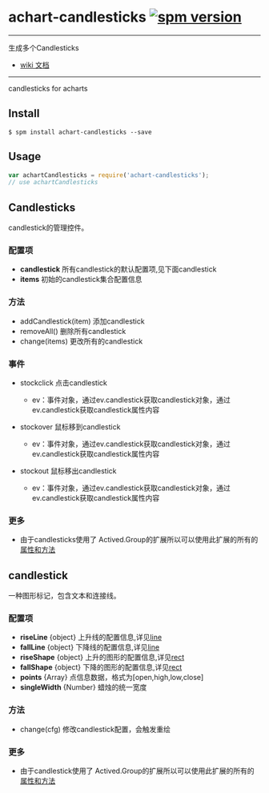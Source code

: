 # achart-candlesticks [![spm version](http://spmjs.io/badge/achart-candlesticks)](http://spmjs.io/package/achart-candlesticks)

---

生成多个Candlesticks

  * [wiki 文档](wiki/)

---

candlesticks for acharts

## Install

```
$ spm install achart-candlesticks --save
```

## Usage

```js
var achartCandlesticks = require('achart-candlesticks');
// use achartCandlesticks
```

## Candlesticks

candlestick的管理控件。

### 配置项

  * __candlestick__ 所有candlestick的默认配置项,见下面candlestick
  * __items__ 初始的candlestick集合配置信息

### 方法

  * addCandlestick(item) 添加candlestick
  * removeAll() 删除所有candlestick
  * change(items) 更改所有的candlestick

### 事件

  * stockclick 点击candlestick

    * ev：事件对象，通过ev.candlestick获取candlestick对象，通过ev.candlestick获取candlestick属性内容

  * stockover 鼠标移到candlestick

      * ev：事件对象，通过ev.candlestick获取candlestick对象，通过ev.candlestick获取candlestick属性内容

  * stockout 鼠标移出candlestick

      * ev：事件对象，通过ev.candlestick获取candlestick对象，通过ev.candlestick获取candlestick属性内容

### 更多

 * 由于candlesticks使用了 Actived.Group的扩展所以可以使用此扩展的所有的[属性和方法](http://spmjs.io/docs/achart-actived/latest/)

## candlestick

一种图形标记，包含文本和连接线。

### 配置项

 * __riseLine__ {object} 上升线的配置信息,详见[line](http://spmjs.io/docs/achart-canvas/#line)
 * __fallLine__ {object} 下降线的配置信息,详见[line](http://spmjs.io/docs/achart-canvas/#line)
 * __riseShape__ {object} 上升的图形的配置信息,详见[rect](http://spmjs.io/docs/achart-canvas/#rect)
 * __fallShape__ {object} 下降的图形的配置信息,详见[rect](http://spmjs.io/docs/achart-canvas/#rect)
 * __points__ {Array} 点信息数据，格式为[open,high,low,close]
 * __singleWidth__ {Number} 蜡烛的统一宽度

### 方法

  * change(cfg) 修改candlestick配置，会触发重绘

### 更多

 * 由于candlestick使用了 Actived.Group的扩展所以可以使用此扩展的所有的[属性和方法](http://spmjs.io/docs/achart-actived/latest/)